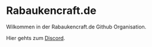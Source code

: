 # Rabaukencraft.de
Wilkommen in der Rabaukencraft.de Github Organisation.

Hier gehts zum [Discord](https://discord.gg/invite/eHH7Ruk2yj).
